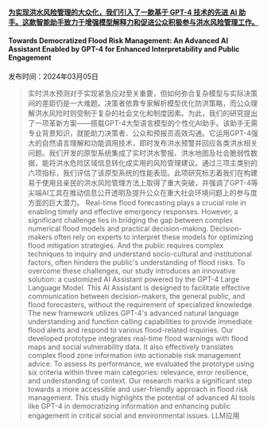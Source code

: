#### [为实现洪水风险管理的大众化，我们引入了一款基于 GPT-4 技术的先进 AI 助手。这款智能助手致力于增强模型解释力和促进公众积极参与洪水风险管理工作。](https://arxiv.org/abs/2403.03188)
#### Towards Democratized Flood Risk Management: An Advanced AI Assistant Enabled by GPT-4 for Enhanced Interpretability and Public Engagement
发布时间：2024年03月05日
> 实时洪水预测对于实现紧急应对至关重要，但如何弥合复杂模型与实际决策间的差距仍是一大难题。决策者依靠专家解析模型优化防洪策略，而公众理解洪水风险时则受制于复杂的社会文化和制度因素。为此，我们的研究提出了一项革新方案——搭载GPT-4大型语言模型的个性化AI助手。该助手无需专业背景知识，就能助力决策者、公众和预报员高效沟通。它运用GPT-4强大的自然语言理解和功能调用技术，即时发布洪水预警并回应各类洪水相关问题。我们开发的原型系统集成了实时洪水警报、洪水地图及社会脆弱性数据，能将洪水危险区域信息转化成实用的风险管理建议。通过三项主类别的六项指标，我们评估了该原型系统的性能表现。此项研究标志着我们在构建易于使用且亲民的洪水风险管理方法上取得了重大突破，并强调了GPT-4等尖端AI工具在推动信息公开透明及提升公众在重大社会环境问题上的参与度方面的巨大潜力。
> Real-time flood forecasting plays a crucial role in enabling timely and effective emergency responses. However, a significant challenge lies in bridging the gap between complex numerical flood models and practical decision-making. Decision-makers often rely on experts to interpret these models for optimizing flood mitigation strategies. And the public requires complex techniques to inquiry and understand socio-cultural and institutional factors, often hinders the public's understanding of flood risks. To overcome these challenges, our study introduces an innovative solution: a customized AI Assistant powered by the GPT-4 Large Language Model. This AI Assistant is designed to facilitate effective communication between decision-makers, the general public, and flood forecasters, without the requirement of specialized knowledge. The new framework utilizes GPT-4's advanced natural language understanding and function calling capabilities to provide immediate flood alerts and respond to various flood-related inquiries. Our developed prototype integrates real-time flood warnings with flood maps and social vulnerability data. It also effectively translates complex flood zone information into actionable risk management advice. To assess its performance, we evaluated the prototype using six criteria within three main categories: relevance, error resilience, and understanding of context. Our research marks a significant step towards a more accessible and user-friendly approach in flood risk management. This study highlights the potential of advanced AI tools like GPT-4 in democratizing information and enhancing public engagement in critical social and environmental issues.
LLM应用